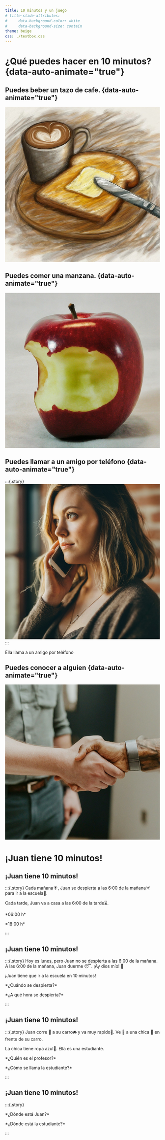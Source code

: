 ```yaml
---
title: 10 minutos y un juego
# title-slide-attributes: 
#     data-background-color: white
#     data-background-size: contain
theme: beige
css: ./textbox.css
---
```


# ¿Qué puedes hacer en 10 minutos? {data-auto-animate="true"}
## Puedes beber un tazo de cafe. {data-auto-animate="true"}
![Un tazo de cafe y pan tostado](../images/chicken-toast.jpg)

## Puedes comer una manzana. {data-auto-animate="true"}
![una manzana](../images/apple.jpg)

## Puedes llamar a un amigo por teléfono {data-auto-animate="true"}
:::{.story}
![*¿Qué hace?*](../images/Phone-a-friend.jpg)
:::
<p class="fragment fade-up">Ella llama a un amigo por teléfono</p>

## Puedes conocer a alguien {data-auto-animate="true"}
![Se conocen. ¡Mucho gusto!](../images/muchogusto.jpg)

# ¡Juan tiene 10 minutos!
## ¡Juan tiene 10 minutos!
:::{.story}
Cada mañana☀️, Juan se despierta a las 6:00 de la mañana☀️ para ir a la escuela🏫. 

Cada tarde, Juan va a casa a las 6:00 de la tarde⌛.

<p class="fragment fade-up">*06:00 h*</p>
<p class="fragment fade-up">*18:00 h*</p>
:::

## ¡Juan tiene 10 minutos!
:::{.story}
Hoy es lunes, pero Juan no se despierta a las 6:00 de la mañana. A las 6:00 de la mañana, Juan duerme 😴. ¡Ay dios mío! 🤯

¡Juan tiene que ir a la escuela en 10 minutos!

<p class="fragment fade-up">*¿Cuándo se despierta?*</p>

<p class="fragment fade-up">*¿A qué hora se despierta?*</p>
:::

## ¡Juan tiene 10 minutos!
:::{.story}
Juan corre 🏃 a su carro🚘 y va muy rapido💨. Ve 👀 a una chica 👧 en frente de su carro.

La chica tiene ropa azul👗. Ella es una estudiante. 

<p class="fragment fade-up">*¿Quién es el profesor?*</p>
<p class="fragment fade-up">*¿Cómo se llama la estudiante?*</p>
:::

## ¡Juan tiene 10 minutos!
:::{.story}
<p class="fragment fade-up">*¿Dónde está Juan?*</p>
<p class="fragment fade-up">*¿Dónde está la estudiante?*</p>
:::
